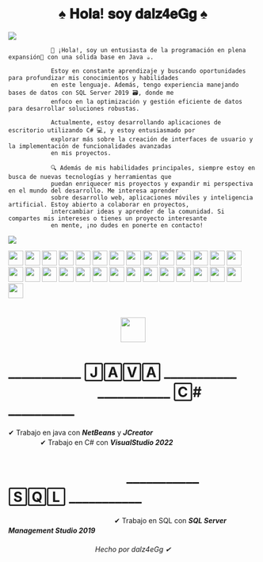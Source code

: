   <h1 align="center">  ♠ 𝐇𝐨𝐥𝐚! 𝐬𝐨𝐲 𝐝𝐚𝐥𝐳𝟒𝐞𝐆𝐠 ♠ </h1>

<a href="https://www.youtube.com/watch?v=dQw4w9WgXcQ"><img src="https://user-images.githubusercontent.com/73097560/115834477-dbab4500-a447-11eb-908a-139a6edaec5c.gif"></a>

                👋 ¡Hola!, soy un entusiasta de la programación en plena expansión🚀 con una sólida base en Java ☕️. 
                          
                Estoy en constante aprendizaje y buscando oportunidades para profundizar mis conocimientos y habilidades 
                en este lenguaje. Además, tengo experiencia manejando bases de datos con SQL Server 2019 🗃️, donde me 
                enfoco en la optimización y gestión eficiente de datos para desarrollar soluciones robustas. 
                       
                Actualmente, estoy desarrollando aplicaciones de escritorio utilizando C# 💻, y estoy entusiasmado por 
                explorar más sobre la creación de interfaces de usuario y la implementación de funcionalidades avanzadas 
                en mis proyectos.

                🔍 Además de mis habilidades principales, siempre estoy en busca de nuevas tecnologías y herramientas que 
                puedan enriquecer mis proyectos y expandir mi perspectiva en el mundo del desarrollo. Me interesa aprender 
                sobre desarrollo web, aplicaciones móviles y inteligencia artificial. Estoy abierto a colaborar en proyectos, 
                intercambiar ideas y aprender de la comunidad. Si compartes mis intereses o tienes un proyecto interesante 
                en mente, ¡no dudes en ponerte en contacto!

<a href="https://www.youtube.com/watch?v=dQw4w9WgXcQ"><img src="https://user-images.githubusercontent.com/73097560/115834477-dbab4500-a447-11eb-908a-139a6edaec5c.gif"></a>

<div>
    <img src="https://cultofthepartyparrot.com/parrots/hd/githubparrot.gif" width="30" height="30"/>
    <img src="https://cultofthepartyparrot.com/parrots/hd/githubparrot.gif" width="30" height="30"/>
    <img src="https://cultofthepartyparrot.com/parrots/hd/githubparrot.gif" width="30" height="30"/>
    <img src="https://cultofthepartyparrot.com/parrots/hd/githubparrot.gif" width="30" height="30"/>
    <img src="https://cultofthepartyparrot.com/parrots/hd/githubparrot.gif" width="30" height="30"/>
    <img src="https://cultofthepartyparrot.com/parrots/hd/githubparrot.gif" width="30" height="30"/>
    <img src="https://cultofthepartyparrot.com/parrots/hd/githubparrot.gif" width="30" height="30"/>
    <img src="https://cultofthepartyparrot.com/parrots/hd/githubparrot.gif" width="30" height="30"/>
    <img src="https://cultofthepartyparrot.com/parrots/hd/githubparrot.gif" width="30" height="30"/>
    <img src="https://cultofthepartyparrot.com/parrots/hd/githubparrot.gif" width="30" height="30"/>
    <img src="https://cultofthepartyparrot.com/parrots/hd/githubparrot.gif" width="30" height="30"/>
    <img src="https://cultofthepartyparrot.com/parrots/hd/githubparrot.gif" width="30" height="30"/>
    <img src="https://cultofthepartyparrot.com/parrots/hd/githubparrot.gif" width="30" height="30"/>
    <img src="https://cultofthepartyparrot.com/parrots/hd/githubparrot.gif" width="30" height="30"/>
    <img src="https://cultofthepartyparrot.com/parrots/hd/githubparrot.gif" width="30" height="30"/>
    <img src="https://cultofthepartyparrot.com/parrots/hd/githubparrot.gif" width="30" height="30"/>
    <img src="https://cultofthepartyparrot.com/parrots/hd/githubparrot.gif" width="30" height="30"/>
    <img src="https://cultofthepartyparrot.com/parrots/hd/githubparrot.gif" width="30" height="30"/>
    <img src="https://cultofthepartyparrot.com/parrots/hd/githubparrot.gif" width="30" height="30"/>
    <img src="https://cultofthepartyparrot.com/parrots/hd/githubparrot.gif" width="30" height="30"/>
    <img src="https://cultofthepartyparrot.com/parrots/hd/githubparrot.gif" width="30" height="30"/>
    <img src="https://cultofthepartyparrot.com/parrots/hd/githubparrot.gif" width="30" height="30"/>
    <img src="https://cultofthepartyparrot.com/parrots/hd/githubparrot.gif" width="30" height="30"/>
    <img src="https://cultofthepartyparrot.com/parrots/hd/githubparrot.gif" width="30" height="30"/>
    <img src="https://cultofthepartyparrot.com/parrots/hd/githubparrot.gif" width="30" height="30"/>
    <img src="https://cultofthepartyparrot.com/parrots/hd/githubparrot.gif" width="30" height="30"/>
    <img src="https://cultofthepartyparrot.com/parrots/hd/githubparrot.gif" width="30" height="30"/>
    <img src="https://cultofthepartyparrot.com/parrots/hd/githubparrot.gif" width="30" height="30"/>
    <img src="https://cultofthepartyparrot.com/parrots/hd/githubparrot.gif" width="30" height="30"/>
</div>


<h1> <h1 align="center"> <picture ><img src = "https://github.com/7oSkaaa/7oSkaaa/blob/main/Images/about_me.gif?raw=true" width = 50px></picture>  </h1>



<h1> ___________ 🄹🄰🅅🄰 ___________ㅤㅤㅤㅤㅤㅤㅤㅤ___________ 🄲# __________ </h1>
  
✔ Trabajo en java con ***NetBeans*** y ***JCreator***ㅤㅤㅤㅤㅤㅤㅤㅤㅤㅤㅤㅤㅤㅤㅤㅤㅤㅤㅤㅤㅤ✔ Trabajo en C# con ***VisualStudio 2022***


<h1>ㅤㅤㅤㅤㅤㅤㅤㅤ ㅤ___________ 🅂🅀🄻 ___________ㅤㅤㅤㅤㅤㅤㅤㅤ</h1>
  
ㅤㅤㅤㅤㅤㅤㅤㅤ ㅤㅤㅤㅤㅤㅤ ㅤㅤ✔ Trabajo en  SQL con ***SQL Server Management Studio 2019***ㅤ









<h6 align="center">Hecho por dalz4eGg ✔</h6>













<!--
**dalz4eGg/dalz4eGg** is a ✨ _special_ ✨ repository because its `README.md` (this file) appears on your GitHub profile.

Here are some ideas to get you started:

- 🔭 I’m currently working on ...
- 🌱 I’m currently learning ...
- 👯 I’m looking to collaborate on ...
- 🤔 I’m looking for help with ...
- 💬 Ask me about ...
- 📫 How to reach me: ...
- 😄 Pronouns: ...
- ⚡ Fun fact: ...
-->
